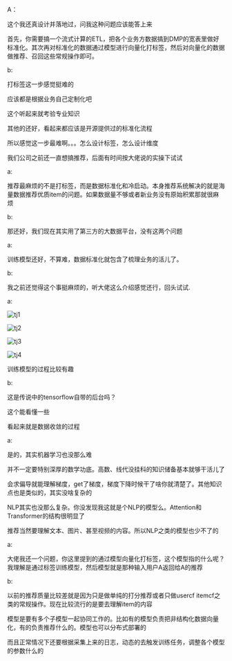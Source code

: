 A：

这个我还真设计并落地过，问我这种问题应该能答上来

首先，你需要搞一个流式计算的ETL，把各个业务方数据搞到DMP的宽表里做好标准化。其次再对标准化的数据通过模型进行向量化打标签，然后对向量化的数据做推荐、召回这些常规操作即可。

b:

打标签这一步感觉挺难的

应该都是根据业务自己定制化吧

这个听起来就考验专业知识

其他的还好，看起来都应该是开源提供过的标准化流程

所以感觉这一步最难啊。。。怎么设计标签，怎么设计维度

我们公司之前还一直想搞推荐，后面有时间按大佬说的实操下试试

a:

推荐最麻烦的不是打标签，而是数据标准化和冷启动。本身推荐系统解决的就是海量数据推荐优质item的问题。如果数据量不够或者新业务没有原始积累那就很麻烦



b:

那还好，我们现在其实用了第三方的大数据平台，没有这两个问题

a:

训练模型还好，不算难，数据标准化就包含了梳理业务的活儿了。

b:

我之前还觉得这个事挺麻烦的，听大佬这么介绍感觉还行，回头试试.

a:

![tj1](D:\study\repositories\ztnote\problems\images\tj1.jpg)

![tj2](D:\study\repositories\ztnote\problems\images\tj2.jpg)

![tj3](D:\study\repositories\ztnote\problems\images\tj3.jpg)

![tj4](D:\study\repositories\ztnote\problems\images\tj4.jpg)

训练模型的过程比较有趣



b:

这是传说中的tensorflow自带的后台吗？

这个能看懂一些

看起来就是数据收敛的过程

a:

是的，其实机器学习也没那么难

并不一定要特别深厚的数学功底。高数、线代没挂科的知识储备基本就够干活儿了

会求偏导就能理解梯度，get了梯度，梯度下降时候干了啥你就清楚了。其他知识点也是类似的，其实没啥复杂的

NLP其实也没那么复杂。你没发现我这就是个NLP的模型么。Attention和Transformer的结构很明显了

推荐当然要理解文本、图片、甚至视频的内容。所以NLP之类的模型也少不了的

a:

大佬我还一个问题，你这里提到的通过模型向量化打标签，这个模型指的什么呢？我理解是通过标签训练模型，然后模型就是那种输入用户A返回给A的推荐

b:

以前的推荐质量比较差就是因为只是做单纯的打分推荐或者只做usercf itemcf之类的常规操作。现在比较流行的是要去理解item的内容

模型是要有多个子模型一起协同工作的。比如有的模型负责把非结构化数据向量化，有的负责推荐什么的。模型也可以分布式部署的

而且正常情况下还要根据采集上来的日志，动态的去触发训练任务，调整各个模型的参数什么的